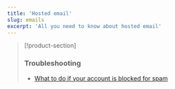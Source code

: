 ```yaml
---
title: 'Hosted email'
slug: emails
excerpt: 'All you need to know about hosted email'
---
```


> [!product-section]
>
> ### Troubleshooting
>
> - [What to do if your account is blocked for spam](https://docs.ovh.com/us/en/microsoft-collaborative-solutions/blocked-for-spam/)
>

